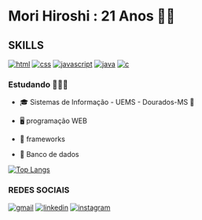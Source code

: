 # Mori Hiroshi : 21 Anos 👋🏼

## SKILLS

[![html](https://img.shields.io/badge/HTML5-E34F26?style=for-the-badge&logo=html5&logoColor=white)]()
[![css](https://img.shields.io/badge/CSS3-1572B6?style=for-the-badge&logo=css3&logoColor=white)]()
[![javascript](	https://img.shields.io/badge/JavaScript-F7DF1E?style=for-the-badge&logo=javascript&logoColor=black)]()
[![java](https://img.shields.io/badge/Java-ED8B00?style=for-the-badge&logo=openjdk&logoColor=white)]()
[![c](https://img.shields.io/badge/C-00599C?style=for-the-badge&logo=c&logoColor=white)]()

### Estudando 👨🏻‍💻
- 🎓 Sistemas de Informação - UEMS - Dourados-MS 📍

- 🖥 programação WEB

- 🔧 frameworks
 
- 💾 Banco de dados

[![Top Langs](https://github-readme-stats.vercel.app/api/top-langs/?username=MoriHiroshi0619&hide=batchfile&langs_count=10&hide_progress=true&theme=radical)](https://github.com/anuraghazra/github-readme-stats)

### REDES SOCIAIS

[![gmail](https://img.shields.io/badge/Gmail-D14836?style=for-the-badge&logo=gmail&logoColor=white)](mailto:anderson.hiro.c.m@gmail.com)
[![linkedin](https://img.shields.io/badge/LinkedIn-0077B5?style=for-the-badge&logo=linkedin&logoColor=white)](https://www.linkedin.com/in/anderson-hiroshi-mori-correia-bb0252250/)
[![instagram](https://img.shields.io/badge/Instagram-E4405F?style=for-the-badge&logo=instagram&logoColor=white)](https://www.instagram.com/mori_hiroshi_desu/)
